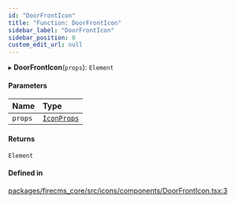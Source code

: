 ```yaml
---
id: "DoorFrontIcon"
title: "Function: DoorFrontIcon"
sidebar_label: "DoorFrontIcon"
sidebar_position: 0
custom_edit_url: null
---
```


▸ **DoorFrontIcon**(`props`): `Element`

#### Parameters

| Name | Type |
| :------ | :------ |
| `props` | [`IconProps`](../types/IconProps.md) |

#### Returns

`Element`

#### Defined in

[packages/firecms_core/src/icons/components/DoorFrontIcon.tsx:3](https://github.com/FireCMSco/firecms/blob/d45f3739/packages/firecms_core/src/icons/components/DoorFrontIcon.tsx#L3)
